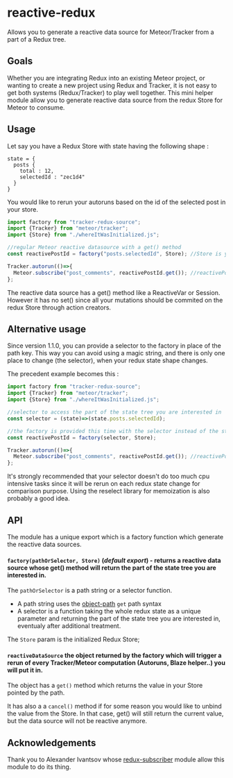 # reactive-redux
Allows you to generate a reactive data source for Meteor/Tracker from a part of a Redux tree.

## Goals

Whether you are integrating Redux into an existing Meteor project, or wanting to create a new project using Redux and Tracker, it is not easy to get both systems (Redux/Tracker) to play well together. This mini helper module allow you to generate reactive data source from the redux Store for Meteor to consume.

## Usage

Let say you have a Redux Store with state having the following shape :
```
state = {
  posts {
    total : 12,
    selectedId : "zec1d4"
  }
}
```

You would like to rerun your autoruns based on the id of the selected post in your store.
```js
import factory from "tracker-redux-source";
import {Tracker} from "meteor/tracker";
import {Store} from "./whereItWasInitialized.js";

//regular Meteor reactive datasource with a get() method
const reactivePostId = factory("posts.selectedId", Store); //Store is you Redux Store

Tracker.autorun(()=>{
  Meteor.subscribe("post_comments", reactivePostId.get()); //reactivePostId is a reactive data source.
};
```

The reactive data source has a get() method like a ReactiveVar or Session.
However it has no set() since all your mutations should be commited on the redux Store through action creators.

## Alternative usage

Since version 1.1.0, you can provide a selector to the factory in place of the path key.
This way you can avoid using a magic string, and there is only one place to change (the selector), when your redux state shape changes.

The precedent example becomes this :
```js
import factory from "tracker-redux-source";
import {Tracker} from "meteor/tracker";
import {Store} from "./whereItWasInitialized.js";

//selector to access the part of the state tree you are interested in
const selector = (state)=>(state.posts.selectedId);

//the factory is provided this time with the selector instead of the string path
const reactivePostId = factory(selector, Store);

Tracker.autorun(()=>{
  Meteor.subscribe("post_comments", reactivePostId.get()); //reactivePostId is a reactive data source.
};
```

It's strongly recommended that your selector doesn't do too much cpu intensive tasks since it will be rerun on each redux state change for comparison purpose. 
Using the reselect library for memoization is also probably a good idea.


## API

The module has a unique export which is a factory function which generate the reactive data sources.

#### `factory(pathOrSelector, Store)` (_default export_) - returns a reactive data source whose get() method will return the part of the state tree you are interested in.

The `pathOrSelector` is a path string or a selector function.
 - A path string uses the [object-path](https://github.com/mariocasciaro/object-path) `get` path syntax
 - A selector is a function taking the whole redux state as a unique parameter and returning the part of the state tree you are interested in, eventualy after additional treatment. 

The `Store` param is the initialized Redux Store;

#### `reactiveDataSource` the object returned by the factory which will trigger a rerun of every Tracker/Meteor computation (Autoruns, Blaze helper..) you will put it in.
The object has a `get()` method which returns the value in your Store pointed by the path.

It has also a a `cancel()` method if for some reason you would like to unbind the value from the Store. In that case, get() will still return the current value, but the data source will not be reactive anymore.

## Acknowledgements

Thank you to Alexander Ivantsov whose [redux-subscriber](https://github.com/ivantsov/redux-subscriber) module allow this module to do its thing. 

